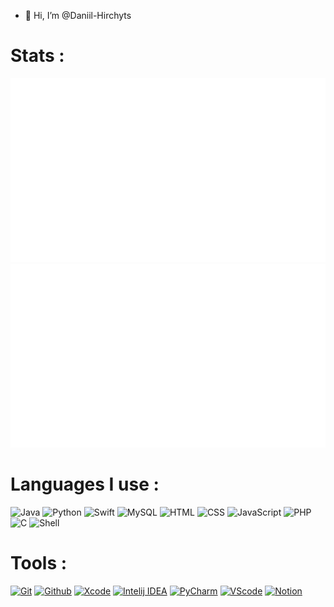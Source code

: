 - 👋 Hi, I’m @Daniil-Hirchyts

# Stats :
![](https://raw.githubusercontent.com/Daniil-Hirchyts/github-stats/master/generated/overview.svg#gh-dark-mode-only)
![](https://raw.githubusercontent.com/Daniil-Hirchyts/github-stats/master/generated/languages.svg#gh-dark-mode-only)

# Languages I use :
![Java](https://img.shields.io/badge/Java-d65d0e?style=for-the-badge&logo=Java&logoColor=white)
![Python](https://img.shields.io/badge/Python-d65d0e?style=for-the-badge&logo=Python&logoColor=white)
![Swift](https://img.shields.io/badge/Swift-d65d0e?style=for-the-badge&logo=Swift&logoColor=white)
![MySQL](https://img.shields.io/badge/MySQL-d65d0e?style=for-the-badge&logo=MySQL&logoColor=white)
![HTML](https://img.shields.io/badge/HTML-d65d0e?style=for-the-badge&logo=HTML&logoColor=white)
![CSS](https://img.shields.io/badge/CSS-d65d0e?style=for-the-badge&logo=CSS&logoColor=white)
![JavaScript](https://img.shields.io/badge/JavaScript-d65d0e?style=for-the-badge&logo=JavaScript&logoColor=white)
![PHP](https://img.shields.io/badge/PHP-4f5d95?style=for-the-badge&logo=php&logoColor=white)
![C](https://img.shields.io/badge/C-555555?style=for-the-badge&logo=c&logoColor=white)
![Shell](https://img.shields.io/badge/Shell-555555?style=for-the-badge&logo=Shell&logoColor=white)


# Tools :
<a href="https://git-scm.com/">![Git](https://img.shields.io/badge/Git-orange?style=for-the-badge&logo=Git&logoColor=white)</a>
<a href="https://github.com/">![Github](https://img.shields.io/badge/Github-gray?style=for-the-badge&logo=Github&logoColor=white)</a>
<a href="https://developer.apple.com/xcode/">![Xcode](https://img.shields.io/badge/Xcode-blue?style=for-the-badge&logo=Xcode&logoColor=white)</a>
<a href="https://www.jetbrains.com/idea/">![Intelij IDEA](https://img.shields.io/badge/Intelij-ff0066?style=for-the-badge&logo=IntelliJ-IDEA&logoColor=white)</a>
<a href="https://www.jetbrains.com/pycharm/">![PyCharm](https://img.shields.io/badge/PyCharm-00000?style=for-the-badge&logo=PyCharm&logoColor=white)</a>
<a href="https://code.visualstudio.com/">![VScode](https://img.shields.io/badge/VScode-0084e0?style=for-the-badge&logo=visualstudiocode&logoColor=white)</a>
<a href="https://www.notion.so/">![Notion](https://img.shields.io/badge/Notion-black?style=for-the-badge&logo=Notion&logoColor=white)</a>

